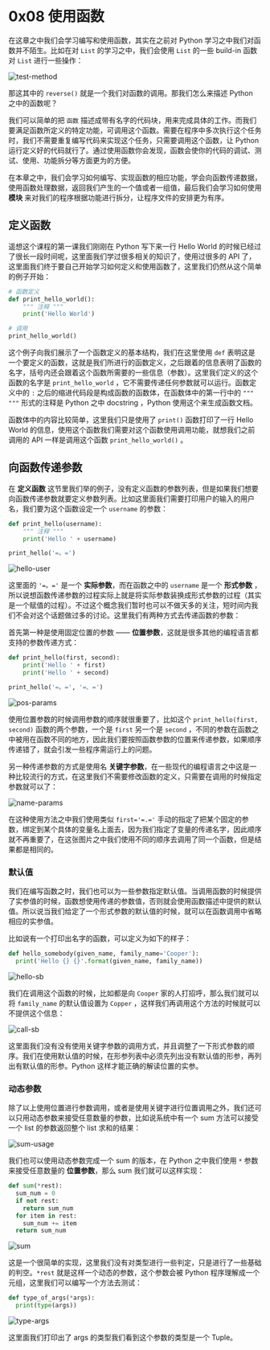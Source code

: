 # 0x08 使用函数

在这章之中我们会学习编写和使用函数，其实在之前对 Python 学习之中我们对函数并不陌生。比如在对 `List` 的学习之中，我们会使用 `List` 的一些 build-in 函数对 `List` 进行一些操作：

![test-method](0x08/test-method.png)

那这其中的 `reverse()` 就是一个我们对函数的调用。那我们怎么来描述 Python 之中的函数呢？

我们可以简单的把 `函数` 描述成带有名字的代码块，用来完成具体的工作。而我们要满足函数所定义的特定功能，可调用这个函数。需要在程序中多次执行这个任务时，我们不需要重复编写代码来实现这个任务，只需要调用这个函数，让 Python 运行定义好的代码就行了。通过使用函数你会发现，函数会使你的代码的调试、测试、使用、功能拆分等方面更为的方便。

在本章之中，我们会学习如何编写、实现函数的相应功能，学会向函数传递数据，使用函数处理数据，返回我们产生的一个值或者一组值，最后我们会学习如何使用 **模块** 来对我们的程序根据功能进行拆分，让程序文件的安排更为有序。

## 定义函数

遥想这个课程的第一课我们刚刚在 Python 写下来一行 Hello World 的时候已经过了很长一段时间呢，这里面我们学过很多相关的知识了，使用过很多的 API 了，这里面我们终于要自己开始学习如何定义和使用函数了，这里我们仍然从这个简单的例子开始：

``` python
# 函数定义
def print_hello_world():
    """ 注释 """
    print('Hello World')

# 调用
print_hello_world()
```

这个例子向我们展示了一个函数定义的基本结构，我们在这里使用 `def` 表明这是一个要定义的函数，这就是我们所进行的函数定义，之后跟着的信息表明了函数的名字，括号内还会跟着这个函数所需要的一些信息（参数）。这里我们定义的这个函数的名字是 `print_hello_world` ，它不需要传递任何参数就可以运行。函数定义中的 `:` 之后的缩进代码段是构成函数的函数体，在函数体中的第一行中的 ``""" """`` 形式的注释是 Python 之中 docstring ，Python 使用这个来生成函数文档。

函数体中的内容比较简单，这里我们只是使用了 `print()` 函数打印了一行 Hello World 的信息，使用这个函数我们需要对这个函数使用调用功能，就想我们之前调用的 API 一样是调用这个函数 `print_hello_world()` 。

## 向函数传递参数

在 **定义函数** 这节里我们举的例子，没有定义函数的参数列表，但是如果我们想要向函数传递参数就要定义参数列表。比如这里面我们需要打印用户的输入的用户名，我们要为这个函数设定一个 `username` 的参数：

``` python
def print_hello(username):
    """ 注释 """
    print('Hello ' + username)

print_hello('=。=')
```

![hello-user](0x08/hello-user.png)

这里面的 `'=。='` 是一个 **实际参数**，而在函数之中的 `username` 是一个 **形式参数** ，所以说想函数传递参数的过程实际上就是将实际参数装换成形式参数的过程（其实是一个赋值的过程）。不过这个概念我们暂时也可以不做天多的关注，短时间内我们不会对这个话题做过多的讨论。这里我们有两种方式去传递函数的参数：

首先第一种是使用固定位置的参数 —— **位置参数**，这就是很多其他的编程语言都支持的参数传递方式：

``` python
def print_hello(first, second):
    print('Hello ' + first)
    print('Hello ' + second)

print_hello('=。=', '=、=')
```

![pos-params](0x08/pos-params.png)

使用位置参数的时候调用参数的顺序就很重要了，比如这个 `print_hello(first, second)` 函数的两个参数，一个是 `first` 另一个是 `second` ，不同的参数在函数之中被用在函数不同的地方，因此我们要按照函数参数的位置来传递参数，如果顺序传递错了，就会引发一些程序需运行上的问题。

另一种传递参数的方式是使用名 **关键字参数**，在一些现代的编程语言之中这是一种比较流行的方式，在这里我们不需要修改函数的定义，只需要在调用的时候指定参数就可以了：

![name-params](0x08/name-params.png)

在这种使用方法之中我们使用类似 `first='=.='` 手动的指定了把某个固定的参数，绑定到某个具体的变量名上面去，因为我们指定了变量的传递名字，因此顺序就不再重要了，在这张图片之中我们使用不同的顺序去调用了同一个函数，但是结果都是相同的。

### 默认值

我们在编写函数之时，我们也可以为一些参数指定默认值。当调用函数的时候提供了实参值的时候，函数想使用传递的参数值，否则就会使用函数描述中提供的默认值。所以说当我们给定了一个形式参数的默认值的时候，就可以在函数调用中省略相应的实参值。

比如说有一个打印出名字的函数，可以定义为如下的样子：

``` python
def hello_somebody(given_name, family_name='Cooper'):
  print('Hello {} {}'.format(given_name, family_name))
```

![hello-sb](0x08/hello-sb.png)

我们在调用这个函数的时候，比如都是向 `Cooper` 家的人打招呼，那么我们就可以将 `family_name` 的默认值设置为 `Copper` ，这样我们再调用这个方法的时候就可以不提供这个信息：

![call-sb](0x08/call-sb.png)

这里面我们没有没有使用关键字参数的调用方式，并且调整了一下形式参数的顺序。我们在使用默认值的时候，在形参列表中必须先列出没有默认值的形参，再列出有默认值的形参。Python 这样才能正确的解读位置的实参。

### 动态参数

除了以上使用位置进行参数调用，或者是使用关键字进行位置调用之外，我们还可以只用动态参数来接受任意数量的参数，比如说系统中有一个 sum 方法可以接受一个 list 的参数返回整个 list 求和的结果：

![sum-usage](0x08/sum-usage.png)

我们也可以使用动态参数完成一个 sum 的版本，在 Python 之中我们使用 `*` 参数来接受任意数量的 **位置参数**，那么 sum 我们就可以这样实现：

``` python
def sum(*rest):
  sum_num = 0
  if not rest:
    return sum_num
  for item in rest:
    sum_num += item
  return sum_num
```

![sum](0x08/sum.png)

这是一个很简单的实现，这里我们没有对类型进行一些判定，只是进行了一些基础的判空。`*rest` 就是这样一个动态的参数，这个参数会被 Python 程序理解成一个元组，这里我们可以编写一个方法去测试：

``` python
def type_of_args(*args):
  print(type(args))
```

![type-args](0x08/type-args.png)

这里面我们打印出了 args 的类型我们看到这个参数的类型是一个 Tuple。

